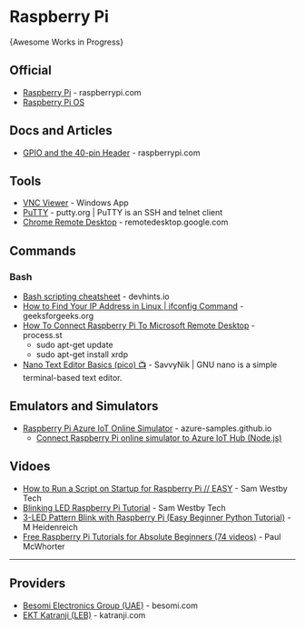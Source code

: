 # Raspberry Pi
{Awesome Works in Progress}

## Official
* [Raspberry Pi](https://www.raspberrypi.com/) - raspberrypi.com
* [Raspberry Pi OS](https://www.raspberrypi.com/software/)

## Docs and Articles
* [GPIO and the 40-pin Header](https://www.raspberrypi.com/documentation/computers/raspberry-pi.html) - raspberrypi.com

## Tools
* [VNC Viewer](https://apps.microsoft.com/detail/XP99DVCPGKTXNJ?ocid=pdpshare&hl=en-us&gl=US) - Windows App
* [PuTTY](https://www.putty.org) - putty.org | PuTTY is an SSH and telnet client
* [Chrome Remote Desktop](https://remotedesktop.google.com/access) - remotedesktop.google.com

## Commands
### Bash
* [Bash scripting cheatsheet](https://devhints.io/bash) - devhints.io
* [How to Find Your IP Address in Linux | ifconfig Command](https://www.geeksforgeeks.org/ifconfig-command-in-linux-with-examples/) - geeksforgeeks.org
* [How To Connect Raspberry Pi To Microsoft Remote Desktop](https://www.process.st/how-to/connect-raspberry-pi-to-microsoft-remote-desktop/) - process.st
  - sudo apt-get update
  - sudo apt-get install xrdp
* [Nano Text Editor Basics (pico) 📺](https://www.youtube.com/watch?v=Jf0ZJZJ8jlI) - SavvyNik | GNU nano is a simple terminal-based text editor.

## Emulators and Simulators
* [Raspberry Pi Azure IoT Online Simulator](https://azure-samples.github.io/raspberry-pi-web-simulator/) - azure-samples.github.io
  - [Connect Raspberry Pi online simulator to Azure IoT Hub (Node.js)](https://learn.microsoft.com/en-us/azure/iot-hub/iot-hub-raspberry-pi-web-simulator-get-started)

## Vidoes
* [How to Run a Script on Startup for Raspberry Pi // EASY](https://www.youtube.com/watch?v=Gl9HS7-H0mI) - Sam Westby Tech
* [Blinking LED Raspberry Pi Tutorial](https://www.youtube.com/watch?v=CL39xCXdU64) - Sam Westby Tech
* [3-LED Pattern Blink with Raspberry Pi (Easy Beginner Python Tutorial)](https://www.youtube.com/watch?v=7NzbZaX5MAA) - M Heidenreich
* [Free Raspberry Pi Tutorials for Absolute Beginners (74 videos)](https://www.youtube.com/playlist?list=PLGs0VKk2DiYxdMjCJmcP6jt4Yw6OHK85O) - Paul McWhorter
  
-----
## Providers
* [Besomi Electronics Group (UAE)](https://besomi.com/) - besomi.com
* [EKT Katranji (LEB)](https://www.katranji.com/search?k=raspberry%20pi&c=0) - katranji.com
